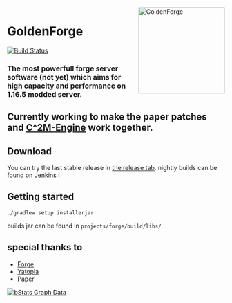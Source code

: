 <img width="200" src="http://185.157.247.64/gold_spin.gif" alt="GoldenForge" align="right">
<div align="left">
<h1>GoldenForge</h1>

[![Build Status](http://185.157.247.64:8080/job/GoldenForge/badge/icon)](http://185.157.247.64:8080/job/GoldenForge/)

<h3>The most powerfull forge server software (not yet) which aims for high capacity and performance on 1.16.5 modded server.</h3>
</div>

## Currently working to make the paper patches and [C^2M-Engine](https://github.com/YatopiaMC/C2ME-forge/) work together.

## Download
You can try the last stable release in [the release tab](https://github.com/GoldenForge/GoldenForge/releases). 
nightly builds can be found on [Jenkins](http://185.157.247.64:8080/job/GoldenForge/) !

## Getting started
```shell
./gradlew setup installerjar
```

builds jar can be found in `projects/forge/build/libs/`

## special thanks to

* [Forge](https://github.com/MinecraftForge/MinecraftForge)
* [Yatopia](https://github.com/YatopiaMC/Yatopia)
* [Paper](https://github.com/PaperMC/Paper)

[![bStats Graph Data](https://bstats.org/signatures/bukkit/GoldenForge.svg)](https://bstats.org/plugin/bukkit/GoldenForge/10746)

